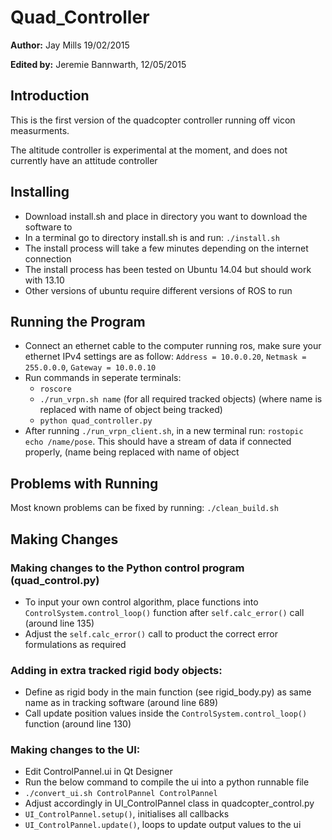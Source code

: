 # Quad_Controller
**Author:** Jay Mills 19/02/2015

**Edited by:** Jeremie Bannwarth, 12/05/2015

## Introduction
This is the first version of the quadcopter controller running off vicon measurments.

The altitude controller is experimental at the moment, and does not currently have an attitude controller


## Installing
- Download install.sh and place in directory you want to download the software to
- In a terminal go to directory install.sh is and run: `./install.sh`
- The install process will take a few minutes depending on the internet connection
- The install process has been tested on Ubuntu 14.04 but should work with 13.10
- Other versions of ubuntu require different versions of ROS to run


## Running the Program
- Connect an ethernet cable to the computer running ros, make sure your ethernet IPv4 settings are as follow: `Address = 10.0.0.20`, `Netmask = 255.0.0.0`, `Gateway = 10.0.0.10`
- Run commands in seperate terminals:
  - `roscore`
  - `./run_vrpn.sh name` (for all required tracked objects)
	(where name is replaced with name of object being tracked)
  - `python quad_controller.py`
- After running `./run_vrpn_client.sh`, in a new terminal run: `rostopic echo /name/pose`. This should have a stream of data if connected properly, (name being replaced with name of object

## Problems with Running
Most known problems can be fixed by running:
`./clean_build.sh`

## Making Changes

### Making changes to the Python control program (quad_control.py)
- To input your own control algorithm, place functions into `ControlSystem.control_loop()` function
 after `self.calc_error()` call (around line 135)
- Adjust the `self.calc_error()` call to product the correct error formulations as required

### Adding in extra tracked rigid body objects:
- Define as rigid body in the main function (see rigid_body.py) as same name as in tracking software
 (around line 689)
- Call update position values inside the `ControlSystem.control_loop()` function (around line 130)

### Making changes to the UI:
- Edit ControlPannel.ui in Qt Designer
- Run the below command to compile the ui into a python runnable file
- `./convert_ui.sh ControlPannel ControlPannel`
- Adjust accordingly in UI_ControlPannel class in quadcopter_control.py
- `UI_ControlPannel.setup()`, initialises all callbacks
- `UI_ControlPannel.update()`, loops to update output values to the ui
